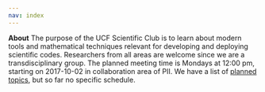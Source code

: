 ```yaml
---
nav: index
---
```

**About**
The purpose of the UCF Scientific Club is to learn about
modern tools and mathematical techniques relevant for developing and deploying scientific codes.
Researchers from all areas are welcome since we are a transdisciplinary group.  The planned meeting time is Mondays at 12:00 pm,
starting on 2017-10-02 in collaboration area of PII.
We have a list of <a href="plans.html">planned topics</a>,
but so far no specific schedule.
